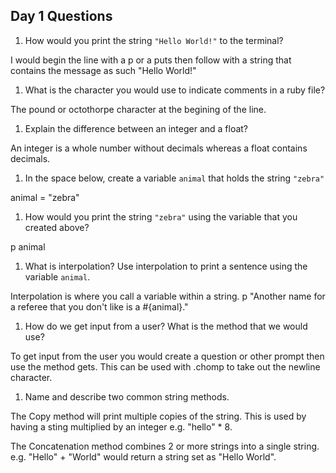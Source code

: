 ## Day 1 Questions

1. How would you print the string `"Hello World!"` to the terminal?

  I would begin the line with a p or a puts then follow with a string that contains the message as such "Hello World!"

1. What is the character you would use to indicate comments in a ruby file?

  The pound or octothorpe character at the begining of the line.

1. Explain the difference between an integer and a float?

  An integer is a whole number without decimals whereas a float contains decimals.

1. In the space below, create a variable `animal` that holds the string `"zebra"`

  animal = "zebra"

1. How would you print the string `"zebra"` using the variable that you created above?

p animal

1. What is interpolation? Use interpolation to print a sentence using the variable `animal`.

  Interpolation is where you call a variable within a string.
p "Another name for a referee that you don't like is a #{animal}."

1. How do we get input from a user? What is the method that we would use?

  To get input from the user you would create a question or other prompt then use the method gets. This can be used with .chomp to take out the newline character.

1. Name and describe two common string methods.

The Copy method will print multiple copies of the string. This is used by having a sting multiplied by an integer e.g. "hello" * 8.

The Concatenation method combines 2 or more strings into a single string. e.g. "Hello" + "World" would return a string set as "Hello World".
